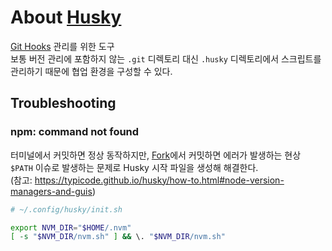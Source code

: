 # About [Husky](https://typicode.github.io/husky/)

[Git Hooks](https://git-scm.com/book/en/v2/Customizing-Git-Git-Hooks) 관리를 위한 도구  
보통 버전 관리에 포함하지 않는 `.git` 디렉토리 대신 `.husky` 디렉토리에서 스크립트를 관리하기 때문에 협업 환경을 구성할 수 있다.

## Troubleshooting

### npm: command not found

터미널에서 커밋하면 정상 동작하지만, [Fork](https://git-fork.com/)에서 커밋하면 에러가 발생하는 현상  
`$PATH` 이슈로 발생하는 문제로 Husky 시작 파일을 생성해 해결한다.  
(참고: https://typicode.github.io/husky/how-to.html#node-version-managers-and-guis)

```sh
# ~/.config/husky/init.sh

export NVM_DIR="$HOME/.nvm"
[ -s "$NVM_DIR/nvm.sh" ] && \. "$NVM_DIR/nvm.sh"
```

